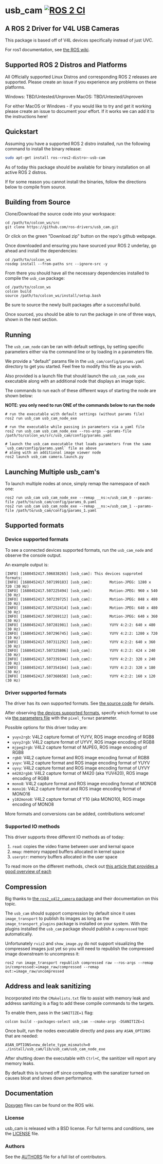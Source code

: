 # usb_cam [![ROS 2 CI](https://github.com/ros-drivers/usb_cam/actions/workflows/build_test.yml/badge.svg)](https://github.com/ros-drivers/usb_cam/actions/workflows/build_test.yml)

## A ROS 2 Driver for V4L USB Cameras
This package is based off of V4L devices specifically instead of just UVC.

For ros1 documentation, see [the ROS wiki](http://ros.org/wiki/usb_cam).

## Supported ROS 2 Distros and Platforms

All Officially supported Linux Distros and corresponding ROS 2 releases are supported. Please create an issue if you experience any problems on these platforms.

Windows: TBD/Untested/Unproven
MacOS: TBD/Untested/Unproven

For either MacOS or Windows - if you would like to try and get it working please create an issue to document your effort. If it works we can add it to the instructions here!

## Quickstart

Assuming you have a supported ROS 2 distro installed, run the following command to install the binary release:

```bash
sudo apt-get install ros-<ros2-distro>-usb-cam
```

As of today this package should be available for binary installation on all active ROS 2 distros.

If for some reason you cannot install the binaries, follow the directions below to compile from source.

## Building from Source

Clone/Download the source code into your workspace:

```
cd /path/to/colcon_ws/src
git clone https://github.com/ros-drivers/usb_cam.git
```

Or click on the green "Download zip" button on the repo's github webpage.

Once downloaded and ensuring you have sourced your ROS 2 underlay, go ahead and install the dependencies:

```
cd /path/to/colcon_ws
rosdep install --from-paths src --ignore-src -y
```

From there you should have all the necessary dependencies installed to compile the `usb_cam` package:

```
cd /path/to/colcon_ws
colcon build
source /path/to/colcon_ws/install/setup.bash
```

Be sure to source the newly built packages after a successful build.

Once sourced, you should be able to run the package in one of three ways, shown in the next section.

## Running

The `usb_cam_node` can be ran with default settings, by setting specific parameters either via the command line or by loading in a parameters file.

We provide a "default" params file in the `usb_cam/config/params.yaml` directory to get you started. Feel free to modify this file as you wish.

Also provided is a launch file that should launch the `usb_cam_node_exe` executable along with an additional node that displays an image topic.

The commands to run each of these different ways of starting the node are shown below:

**NOTE: you only need to run ONE of the commands below to run the node**

```
# run the executable with default settings (without params file)
ros2 run usb_cam usb_cam_node_exe

# run the executable while passing in parameters via a yaml file
ros2 run usb_cam usb_cam_node_exe --ros-args --params-file /path/to/colcon_ws/src/usb_cam/config/params.yaml

# launch the usb_cam executable that loads parameters from the same `usb_cam/config/params.yaml` file as above
# along with an additional image viewer node
ros2 launch usb_cam camera.launch.py
```
## Launching Multiple usb_cam's

To launch multiple nodes at once, simply remap the namespace of each one:

```
ros2 run usb_cam usb_cam_node_exe --remap __ns:=/usb_cam_0 --params-file /path/to/usb_cam/config/params_0.yaml
ros2 run usb_cam usb_cam_node_exe --remap __ns:=/usb_cam_1 --params-file /path/to/usb_cam/config/params_1.yaml
```

## Supported formats

### Device supported formats

To see a connected devices supported formats, run the `usb_cam_node` and observe the console output.

An example output is:

```
[INFO] [1680452417.506838265] [usb_cam]: This devices supproted formats:
[INFO] [1680452417.507199183] [usb_cam]:        Motion-JPEG: 1280 x 720 (30 Hz)
[INFO] [1680452417.507225494] [usb_cam]:        Motion-JPEG: 960 x 540 (30 Hz)
[INFO] [1680452417.507239725] [usb_cam]:        Motion-JPEG: 848 x 480 (30 Hz)
[INFO] [1680452417.507252414] [usb_cam]:        Motion-JPEG: 640 x 480 (30 Hz)
[INFO] [1680452417.507269112] [usb_cam]:        Motion-JPEG: 640 x 360 (30 Hz)
[INFO] [1680452417.507281981] [usb_cam]:        YUYV 4:2:2: 640 x 480 (30 Hz)
[INFO] [1680452417.507296745] [usb_cam]:        YUYV 4:2:2: 1280 x 720 (10 Hz)
[INFO] [1680452417.507311292] [usb_cam]:        YUYV 4:2:2: 640 x 360 (30 Hz)
[INFO] [1680452417.507325806] [usb_cam]:        YUYV 4:2:2: 424 x 240 (30 Hz)
[INFO] [1680452417.507339344] [usb_cam]:        YUYV 4:2:2: 320 x 240 (30 Hz)
[INFO] [1680452417.507354164] [usb_cam]:        YUYV 4:2:2: 320 x 180 (30 Hz)
[INFO] [1680452417.507368658] [usb_cam]:        YUYV 4:2:2: 160 x 120 (30 Hz)
```

### Driver supported formats

The driver has its own supported formats. See [the source code](include/usb_cam/formats/)
for details.

After observing [the devices supported formats](#device-supported-formats), specify which
format to use via [the parameters file](config/params.yaml) with the `pixel_format` parameter.

Possible options for this driver today are:

- `yuyv2rgb`: V4L2 capture format of YUYV, ROS image encoding of RGB8
- `uyvy2rgb`: V4L2 capture format of UYVY, ROS image encoding of RGB8
- `mjpeg2rgb`: V4L2 capture format of MJPEG, ROS image encoding of RGB8
- `rgb8`: V4L2 capture format and ROS image encoding format of RGB8
- `yuyv`: V4L2 capture format and ROS image encoding format of YUYV
- `uyvy`: V4L2 capture format and ROS image encoding format of UYVY
- `m4202rgb8`: V4L2 capture format of M420 (aka YUV420), ROS image encoding of RGB8
- `mono8`: V4L2 capture format and ROS image encoding format of MONO8
- `mono16`: V4L2 capture format and ROS image encoding format of MONO16
- `y102mono8`: V4L2 capture format of Y10 (aka MONO10), ROS image encoding of MONO8

More formats and conversions can be added, contributions welcome!

### Supported IO methods

This driver supports three different IO methods as of today:

1. `read`: copies the video frame between user and kernal space
1. `mmap`: memory mapped buffers allocated in kernel space
1. `userptr`: memory buffers allocated in the user space

To read more on the different methods, check out [this article that provides a good overview
of each](https://lwn.net/Articles/240667/)

## Compression

Big thanks to [the `ros2_v4l2_camera` package](https://gitlab.com/boldhearts/ros2_v4l2_camera#usage-1) and their documentation on this topic.

The `usb_cam` should support compression by default since it uses `image_transport` to publish its images as long as the `image_transport_plugins` package is installed on your system. With the plugins installed the `usb_cam` package should publish a `compressed` topic automatically.

Unfortunately `rviz2` and `show_image.py` do not support visualizing the compressed images just yet so you will need to republish the compressed image downstream to uncompress it:

```
ros2 run image_transport republish compressed raw --ros-args --remap in/compressed:=image_raw/compressed --remap out:=image_raw/uncompressed
```

## Address and leak sanitizing

Incorporated into the `CMakelists.txt` file to assist with memory leak and address sanitizing
is a flag to add these compile commands to the targets.

To enable them, pass in the `SANITIZE=1` flag:

```
colcon build --packages-select usb_cam --cmake-args -DSANITIZE=1
```

Once built, run the nodes executable directly and pass any `ASAN_OPTIONS` that are needed:

```
ASAN_OPTIONS=new_delete_type_mismatch=0 ./install/usb_cam/lib/usb_cam/usb_cam_node_exe 
```

After shutting down the executable with `Ctrl+C`, the sanitizer will report any memory leaks.

By default this is turned off since compiling with the sanatizer turned on causes bloat and slows
down performance.

## Documentation

[Doxygen](http://docs.ros.org/indigo/api/usb_cam/html/) files can be found on the ROS wiki.

### License
usb_cam is released with a BSD license. For full terms and conditions, see the [LICENSE](LICENSE) file.

### Authors
See the [AUTHORS](AUTHORS.md) file for a full list of contributors.
